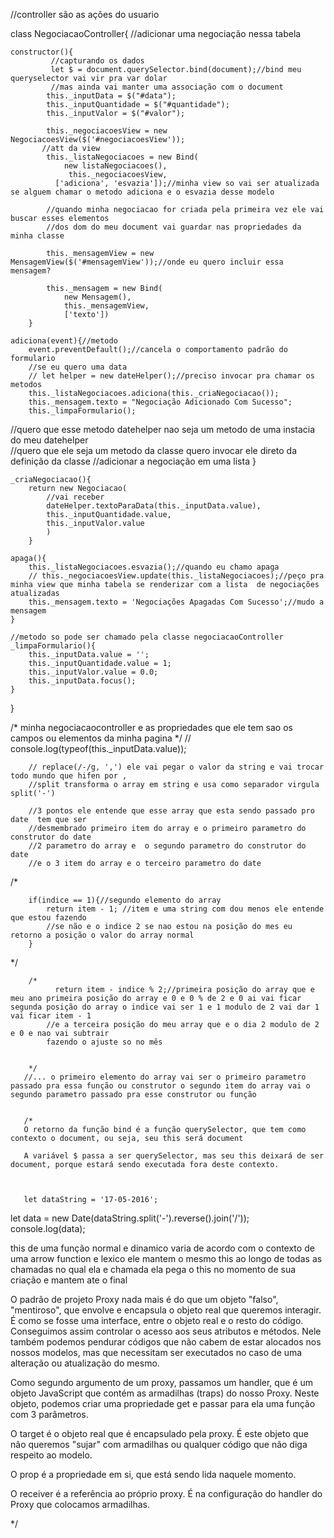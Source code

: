 //controller são as ações do usuario

class NegociacaoController{
//adicionar uma negociação nessa tabela

    constructor(){
             //capturando os dados
             let $ = document.querySelector.bind(document);//bind meu queryselector vai vir pra var dolar
             //mas ainda vai manter uma associação com o document
            this._inputData = $("#data");
            this._inputQuantidade = $("#quantidade");
            this._inputValor = $("#valor"); 

            this._negociacoesView = new NegociacoesView($('#negociacoesView'));
           //att da view
            this._listaNegociacoes = new Bind(
                new listaNegociacoes(),
                 this._negociacoesView,
              ['adiciona', 'esvazia']);//minha view so vai ser atualizada se alguem chamar o metodo adiciona e o esvazia desse modelo
    
            //quando minha negociacao for criada pela primeira vez ele vai buscar esses elementos
            //dos dom do meu document vai guardar nas propriedades da minha classe
            
            this._mensagemView = new MensagemView($('#mensagemView'));//onde eu quero incluir essa mensagem?
            
            this._mensagem = new Bind(
                new Mensagem(), 
                this._mensagemView, 
                ['texto'])
        }

    adiciona(event){//metodo
        event.preventDefault();//cancela o comportamento padrão do formulario
        //se eu quero uma data
        // let helper = new dateHelper();//preciso invocar pra chamar os metodos
        this._listaNegociacoes.adiciona(this._criaNegociacao());
        this._mensagem.texto = "Negociação Adicionado Com Sucesso";
        this._limpaFormulario();    
//quero que esse metodo datehelper nao seja um metodo de uma instacia do meu datehelper  
//quero que ele seja um metodo da classe quero invocar ele direto da definição da classe 
         //adicionar a negociação em uma lista
    }




    _criaNegociacao(){
        return new Negociacao(
            //vai receber
            dateHelper.textoParaData(this._inputData.value),
            this._inputQuantidade.value,
            this._inputValor.value
            )
        }

    apaga(){
        this._listaNegociacoes.esvazia();//quando eu chamo apaga
        // this._negociacoesView.update(this._listaNegociacoes);//peço pra minha view que minha tabela se renderizar com a lista  de negociações atualizadas
        this._mensagem.texto = 'Negociações Apagadas Com Sucesso';//mudo a mensagem
    }

    //metodo so pode ser chamado pela classe negociacaoController
    _limpaFormulario(){
        this._inputData.value = '';
        this._inputQuantidade.value = 1;
        this._inputValor.value = 0.0;
        this._inputData.focus();
    }

}

/*
minha negociacaocontroller e  as propriedades que ele tem sao os campos ou elementos da minha pagina
*/
        // console.log(typeof(this._inputData.value)); 

        // replace(/-/g, ',') ele vai pegar o valor da string e vai trocar todo mundo que hifen por ,
        //split transforma o array em string e usa como separador virgula    split('-')   
        
        //3 pontos ele entende que esse array que esta sendo passado pro date  tem que ser
        //desmembrado primeiro item do array e o primeiro parametro do construtor do date 
        //2 parametro do array e  o segundo parametro do construtor do date 
        //e o 3 item do array e o terceiro parametro do date

   /*
   
        if(indice == 1){//segundo elemento do array
            return item - 1; //item e uma string com dou menos ele entende que estou fazendo
            //se não e o indice 2 se nao estou na posição do mes eu retorno a posição o valor do array normal
        }
   */ 


        /*
              return item - indice % 2;//primeira posição do array que e meu ano primeira posição do array e 0 e 0 % de 2 e 0 ai vai ficar segunda posição do array o indice vai ser 1 e 1 modulo de 2 vai dar 1 vai ficar item - 1 
            //e a terceira posição do meu array que e o dia 2 modulo de 2 e 0 e nao vai subtrair 
            fazendo o ajuste so no mês
        
        
        */
       //... o primeiro elemento do array vai ser o primeiro parametro passado pra essa função ou construtor o segundo item do array vai o segundo parametro passado pra esse construtor ou função


       /*
       O retorno da função bind é a função querySelector, que tem como contexto o document, ou seja, seu this será document
       
       A variável $ passa a ser querySelector, mas seu this deixará de ser document, porque estará sendo executada fora deste contexto. 



       let dataString = '17-05-2016';

let data = new Date(dataString.split('-').reverse().join('/'));
console.log(data);



this de uma função normal e dinamico varia de acordo com o contexto de uma arrow function e lexico ele mantem o  mesmo this ao longo de todas as chamadas no qual ela e chamada ela pega o this no momento de sua criação e mantem ate o final
    


O padrão de projeto Proxy nada mais é do que um objeto "falso", "mentiroso", que envolve e encapsula o objeto real que queremos interagir. É como se fosse uma interface, entre o objeto real e o resto do código. Conseguimos assim controlar o acesso aos seus atributos e métodos. Nele também podemos pendurar códigos que não cabem de estar alocados nos nossos modelos, mas que necessitam ser executados no caso de uma alteração ou atualização do mesmo.

Como segundo argumento de um proxy, passamos um handler, que é um objeto JavaScript que contém as armadilhas (traps) do nosso Proxy. Neste objeto, podemos criar uma propriedade get e passar para ela uma função com 3 parâmetros.

O target é o objeto real que é encapsulado pela proxy. É este objeto que não queremos "sujar" com armadilhas ou qualquer código que não diga respeito ao modelo.

O prop é a propriedade em si, que está sendo lida naquele momento.

O receiver é a referência ao próprio proxy. É na configuração do handler do Proxy que colocamos armadilhas.

*/